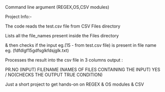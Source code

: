 Command line argument (REGEX,OS,CSV modules)

Project Info:-

  The code reads the test.csv file from CSV Files directory

  Lists all the file_names present inside the Files directory

  & then checks if the input eg.(15 - from test.csv file) is present in file name eg. (fdfdlgf15gdfsglkfdsjglk.txt)

  Processes the result into the csv file in 3 columns output :

  PR.NO (INPUT) FILENAME (NAMES OF FILES CONTAINING THE INPUT) YES / NO(CHECKS THE OUTPUT TRUE CONDITION)

  Just a short project to get hands-on on REGEX & OS modules & CSV
